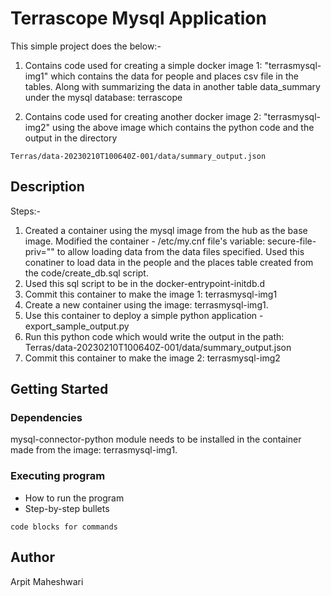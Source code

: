 # Terrascope Mysql Application 

This simple project does the below:-
1. Contains code used for creating a simple docker image 1: "terrasmysql-img1" which contains the data for 
people and places csv file in the tables. Along with summarizing the data in another table data_summary 
under the mysql database: terrascope

2. Contains code used for creating another docker image 2: "terrasmysql-img2" using the above image which
contains the python code and the output in the directory 
```
Terras/data-20230210T100640Z-001/data/summary_output.json
```


## Description

Steps:-

1. Created a container using the mysql image from the hub as the base image. Modified the container - /etc/my.cnf
file's variable: secure-file-priv="" to allow loading data from the data files specified.
Used this conatiner to load data in the people and the places table created from the code/create_db.sql script.
2. Used this sql script to be in the docker-entrypoint-initdb.d
3. Commit this container to make the image 1: terrasmysql-img1
4. Create a new container using the image: terrasmysql-img1.
5. Use this container to deploy a simple python application - export_sample_output.py
6. Run this python code which would write the output in the path:
Terras/data-20230210T100640Z-001/data/summary_output.json
7. Commit this container to make the image 2: terrasmysql-img2

## Getting Started

### Dependencies

mysql-connector-python module needs to be installed in the container made from the image: terrasmysql-img1.



### Executing program

* How to run the program
* Step-by-step bullets
```
code blocks for commands
```


## Author

Arpit Maheshwari
